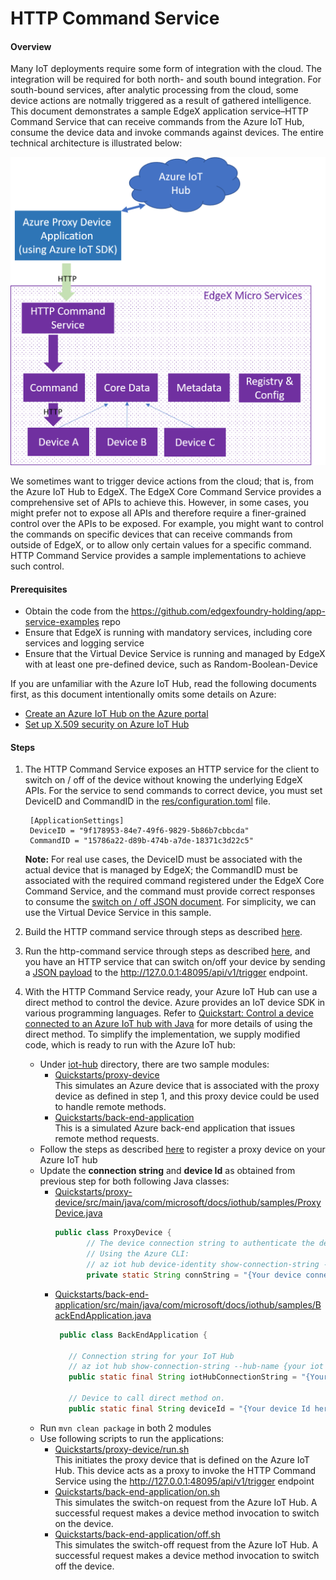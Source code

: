 # HTTP Command Service #

#### Overview ####

Many IoT deployments require some form of integration with the cloud. The integration will be required for both north- and south bound integration.  For south-bound services, after analytic processing from the cloud, some device actions are notmally triggered as a result of gathered intelligence. This document demonstrates a sample EdgeX application service–HTTP Command Service that can receive commands from the Azure IoT Hub, consume the device data and invoke commands against devices. The entire technical architecture is illustrated below:

![Technical Architecture](./Southbound.png)

We sometimes want to trigger device actions from the cloud; that is, from the Azure IoT Hub to EdgeX. The EdgeX Core Command Service provides a comprehensive set of APIs to achieve this. However, in some cases, you might prefer not to expose all APIs and therefore require a finer-grained control over the APIs to be exposed. For example, you might want to control the commands on specific devices that can receive commands from outside of EdgeX, or to allow only certain values for a specific command.  HTTP Command Service provides a sample implementations to achieve such control.

#### Prerequisites ####

* Obtain the code from the https://github.com/edgexfoundry-holding/app-service-examples repo
* Ensure that EdgeX is running with mandatory services, including core services and logging service
* Ensure that the Virtual Device Service is running and managed by EdgeX with at least one pre-defined device, such as Random-Boolean-Device<br>

If you are unfamiliar with the Azure IoT Hub, read the following documents first, as this document intentionally omits some details on Azure:
* [Create an Azure IoT Hub on the Azure portal](https://docs.microsoft.com/en-us/azure/iot-hub/iot-hub-create-through-portal)
* [Set up X.509 security on Azure IoT Hub](https://docs.microsoft.com/en-us/azure/iot-hub/iot-hub-security-x509-get-started)

#### Steps ####

1. The HTTP Command Service exposes an HTTP service for the client to switch on / off of the device without knowing the underlying EdgeX APIs. For the service to send commands to correct device, you must set DeviceID and CommandID in the [res/configuration.toml](./res/configuration.toml) file.<br>
    ```
     [ApplicationSettings]
     DeviceID = "9f178953-84e7-49f6-9829-5b86b7cbbcda"
     CommandID = "15786a22-d89b-474b-a7de-18371c3d22c5"
    ``` 
   **Note:** For real use cases, the DeviceID must be associated with the actual device that is managed by EdgeX; the CommandID must be associated with the required command registered under the EdgeX Core Command Service, and the command must provide correct responses to consume the [switch on / off JSON document](./status-on-request.json). For simplicity, we can use the Virtual Device Service in this sample.
    
2. Build the HTTP command service through steps as described [here](https://github.com/edgexfoundry-holding/app-service-examples#building-examples). 
3. Run the http-command service through steps as described [here](https://github.com/edgexfoundry-holding/app-service-examples#running-an-example), and you have an HTTP service that can switch on/off your device by sending a [JSON payload](./status-on-request.json) to the http://127.0.0.1:48095/api/v1/trigger endpoint.
4. With the HTTP Command Service ready, your Azure IoT Hub can use a direct method to control the device. Azure provides an IoT device SDK in various programming languages. Refer to [Quickstart: Control a device connected to an Azure IoT hub with Java](https://docs.microsoft.com/en-us/azure/iot-hub/quickstart-control-device-java) for more details of using the direct method.  To simplify the implementation, we supply modified code, which is ready to run with the Azure IoT hub:
   * Under [iot-hub](./iot-hub) directory, there are two sample modules:
     * [Quickstarts/proxy-device](./iot-hub/Quickstarts/proxy-device)<br>
       This simulates an Azure device that is associated with the proxy device as defined in step 1, and this proxy device could be used to handle remote methods.
     * [Quickstarts/back-end-application](./iot-hub/Quickstarts/back-end-application)<br>
       This is a simulated Azure back-end application that issues remote method requests.
   * Follow the steps as described [here](https://docs.microsoft.com/en-us/azure/iot-hub/quickstart-control-device-java#register-a-device) to register a proxy device on your Azure IoT hub
   * Update the **connection string** and **device Id** as obtained from previous step for both following Java classes:
     * [Quickstarts/proxy-device/src/main/java/com/microsoft/docs/iothub/samples/ProxyDevice.java](./iot-hub/Quickstarts/proxy-device/src/main/java/com/microsoft/docs/iothub/samples/ProxyDevice.java)<br>
       ```java
       public class ProxyDevice {
              // The device connection string to authenticate the device with your IoT hub.
              // Using the Azure CLI:
              // az iot hub device-identity show-connection-string --hub-name {YourIoTHubName} --device-id {YourDeviceId} --output table
              private static String connString = "{Your device connection string here}";
       ```
     * [Quickstarts/back-end-application/src/main/java/com/microsoft/docs/iothub/samples/BackEndApplication.java](./iot-hub/Quickstarts/back-end-application/src/main/java/com/microsoft/docs/iothub/samples/BackEndApplication.java)<br>
       ```java
        public class BackEndApplication {
         
          // Connection string for your IoT Hub
          // az iot hub show-connection-string --hub-name {your iot hub name} --policy-name service
          public static final String iotHubConnectionString = "{Your service connection string here}";
           
          // Device to call direct method on.
          public static final String deviceId = "{Your device Id here}";
       ```
   * Run ``mvn clean package`` in both 2 modules
   * Use following scripts to run the applications:
     * [Quickstarts/proxy-device/run.sh](./iot-hub/Quickstarts/proxy-device/run.sh)<br>
       This initiates the proxy device that is defined on the Azure IoT Hub. This device acts as a proxy to invoke the HTTP Command Service using the http://127.0.0.1:48095/api/v1/trigger endpoint
     * [Quickstarts/back-end-application/on.sh](./iot-hub/Quickstarts/back-end-application/on.sh)<br>
       This simulates the switch-on request from the Azure IoT Hub. A successful request makes a device method invocation to switch on the device.
     * [Quickstarts/back-end-application/off.sh](./iot-hub/Quickstarts/back-end-application/off.sh)<br>
       This simulates the switch-off request from the Azure IoT Hub. A successful request makes a device method invocation to switch off the device.